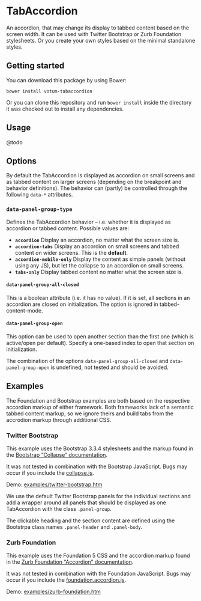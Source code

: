 # TabAccordion

An accordion, that may change its display to tabbed content based on the screen width.
It can be used with Twitter Bootstrap or Zurb Foundation stylesheets.
Or you create your own styles based on the minimal standalone styles.

## Getting started

You can download this package by using Bower:

    bower install votum-tabaccordion

Or you can clone this repository and run `bower install` inside the directory it was checked out to install any dependencies.

## Usage

@todo

## Options

By default the TabAccordion is displayed as accordion on small screens and as tabbed content on larger screens (depending on the breakpoint and behavior definitions). The behavior can (partly) be controlled through the following `data-*` attributes.

### `data-panel-group-type`

Defines the TabAccordion behavior – i.e. whether it is displayed as accordion or tabbed content. Possible values are:

- **`accordion`** Display an accordion, no matter what the screen size is.
- **`accordion-tabs`** Display an accordion on small screens and tabbed content on wider screens. This is the **default**.
- **`accordion-mobile-only`** Display the content as simple panels (without using any JS), but let the collapse to an accordion on small screens.
- **`tabs-only`** Display tabbed content no matter what the screen size is.

#### `data-panel-group-all-closed`

This is a boolean attribute (i.e. it has no value). If it is set, all sections in an accordion are closed on initialization. The option is ignored in tabbed-content-mode.

#### `data-panel-group-open`

This option can be used to open another section than the first one (which is active/open per default). Specify a one-based index to open that section on initialization.

The combination of the options `data-panel-group-all-closed` and `data-panel-group-open` is undefined, not tested and should be avoided.

## Examples

The Foundation and Bootstrap examples are both based on the respective accordion markup of either framework. Both frameworks lack of a semantic tabbed content markup, so we ignore theirs and build tabs from the accrodion markup through additional CSS.

### Twitter Bootstrap

This example uses the Bootstrap 3.3.4 stylesheets and the markup found in the [Bootstrap “Collapse” documentation](http://getbootstrap.com/javascript/#collapse).

It was not tested in combination with the Bootstrap JavaScript. Bugs may occur if you include the [collapse.js](https://github.com/twbs/bootstrap/blob/master/js/collapse.js).

Demo: [examples/twitter-bootstrap.htm](https://rawgit.com/votum/tabaccordion/master/examples/twitter-bootstrap.htm)

We use the default Twitter Bootstrap panels for the individual sections and add a wrapper around all panels that should be displayed as one TabAccordion with the class `.panel-group`.

The clickable heading and the section content are defined using the Bootstrpa class names `.panel-header` and `.panel-body`.

### Zurb Foundation

This example uses the Foundation 5 CSS and the accordion markup found in the [Zurb Foundation “Accordion” documentation](http://foundation.zurb.com/docs/components/accordion.html).

It was not tested in combination with the Foundation JavaScript. Bugs may occur if you include the [foundation.accordion.js](https://github.com/zurb/foundation/blob/master/js/foundation/foundation.accordion.js).

Demo: [examples/zurb-foundation.htm](https://rawgit.com/votum/tabaccordion/master/examples/zurb-foundation.htm)
